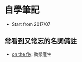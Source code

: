 # 自學筆記
- Start from 2017/07

## 常看到又常忘的名詞備註
- [on the fly](http://coyanlee.blogspot.com/2012/04/on-fly-meaning.html): 動態產生 

